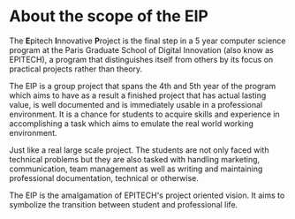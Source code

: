 # About the scope of the EIP

The **E**pitech **I**nnovative **P**roject is the final step in a 5 year computer science program at the Paris Graduate School of Digital Innovation (also know as EPITECH), a program that distinguishes itself from others by its focus on practical projects rather than theory.

The EIP is a group project that spans the 4th and 5th year of the program which aims to have as a result a finished project that has actual lasting value, is well documented and is immediately usable in a professional environment. It is a chance for students to acquire skills and experience in accomplishing a task which aims to emulate the real world working environment.

Just like a real large scale project. The students are not only faced with technical problems but they are also tasked with handling marketing, communication, team management as well as writing and maintaining professional documentation, technical or otherwise.

The EIP is the amalgamation of EPITECH's project oriented vision. It aims to symbolize the transition between student and professional life.
